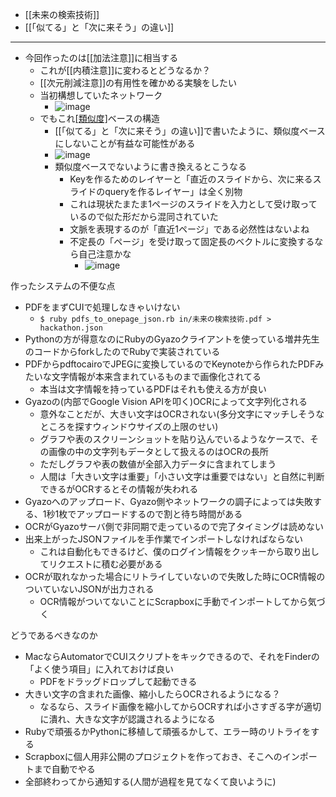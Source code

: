 
- [[未来の検索技術]]
- [[「似てる」と「次に来そう」の違い]]
-----
- 今回作ったのは[[加法注意]]に相当する
    - これが[[内積注意]]に変わるとどうなるか？
    - [[次元削減注意]]の有用性を確かめる実験をしたい
    - 当初構想していたネットワーク
        - ![image](https://gyazo.com/6648bda7b702085a3c212337ec2041e3/thumb/1000)
    - でもこれ[[類似度]](「[[似てる]]」)ベースの構造
        - [[「似てる」と「次に来そう」の違い]]で書いたように、類似度ベースにしないことが有益な可能性がある
        - ![image](https://gyazo.com/c31f5e77f82db619a38593bfb2a8f561/thumb/1000)
        - 類似度ベースでないように書き換えるとこうなる
            - Keyを作るためのレイヤーと「直近のスライドから、次に来るスライドのqueryを作るレイヤー」は全く別物
            - これは現状たまたま1ページのスライドを入力として受け取っているので似た形だから混同されていた
            - 文脈を表現するのが「直近1ページ」である必然性はないよね
            - 不定長の「ページ」を受け取って固定長のベクトルに変換するなら自己注意かな
                - ![image](https://gyazo.com/7c3137f1749202cbd5b200c5de14adca/thumb/1000)

作ったシステムの不便な点
- PDFをまずCUIで処理しなきゃいけない
    - `$ ruby pdfs_to_onepage_json.rb in/未来の検索技術.pdf > hackathon.json`
- Pythonの方が得意なのにRubyのGyazoクライアントを使っている増井先生のコードからforkしたのでRubyで実装されている
- PDFからpdftocairoでJPEGに変換しているのでKeynoteから作られたPDFみたいな文字情報が本来含まれているものまで画像化されてる
    - 本当は文字情報を持っているPDFはそれも使える方が良い
- Gyazoの(内部でGoogle Vision APIを叩く)OCRによって文字列化される
    - 意外なことだが、大きい文字はOCRされない(多分文字にマッチしそうなところを探すウィンドウサイズの上限のせい)
    - グラフや表のスクリーンショットを貼り込んでいるようなケースで、その画像の中の文字列もデータとして扱えるのはOCRの長所
    - ただしグラフや表の数値が全部入力データに含まれてしまう
    - 人間は「大きい文字は重要」「小さい文字は重要ではない」と自然に判断できるがOCRするとその情報が失われる
- Gyazoへのアップロード、Gyazo側やネットワークの調子によっては失敗する、1秒1枚でアップロードするので割と待ち時間がある
- OCRがGyazoサーバ側で非同期で走っているので完了タイミングは読めない
- 出来上がったJSONファイルを手作業でインポートしなければならない
    - これは自動化もできるけど、僕のログイン情報をクッキーから取り出してリクエストに積む必要がある
- OCRが取れなかった場合にリトライしていないので失敗した時にOCR情報のついていないJSONが出力される
    - OCR情報がついてないことにScrapboxに手動でインポートしてから気づく

どうであるべきなのか
- MacならAutomatorでCUIスクリプトをキックできるので、それをFinderの「よく使う項目」に入れておけば良い
    - PDFをドラッグドロップして起動できる
- 大きい文字の含まれた画像、縮小したらOCRされるようになる？
    - なるなら、スライド画像を縮小してからOCRすれば小さすぎる字が適切に潰れ、大きな文字が認識されるようになる
- Rubyで頑張るかPythonに移植して頑張るかして、エラー時のリトライをする
- Scrapboxに個人用非公開のプロジェクトを作っておき、そこへのインポートまで自動でやる
- 全部終わってから通知する(人間が過程を見てなくて良いように)
